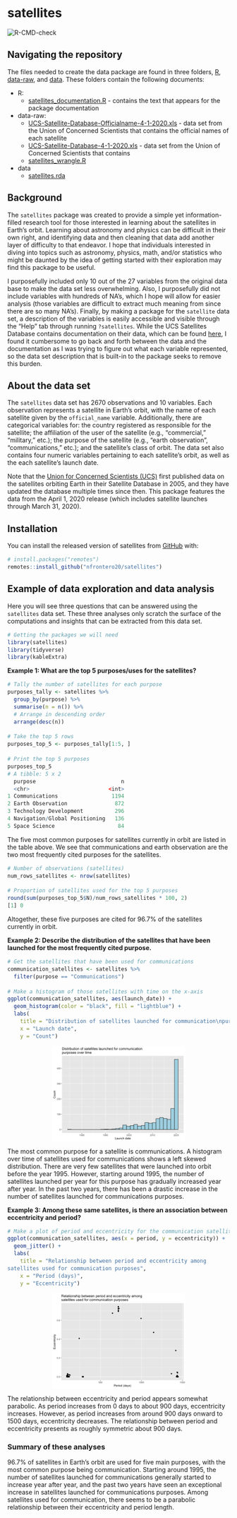 
# satellites

<!-- badges: start -->

![R-CMD-check](https://github.com/nfrontero20/satellites/workflows/R-CMD-check/badge.svg)
<!-- badges: end -->

## Navigating the repository

The files needed to create the data package are found in three folders, [R](https://github.com/nfrontero20/satellites/tree/master/R), [data-raw](https://github.com/nfrontero20/satellites/tree/master/data-raw), and [data](https://github.com/nfrontero20/satellites/tree/master/data).  These folders contain the following documents: 

  - R: 
    - [satellites_documentation.R](https://github.com/nfrontero20/satellites/blob/master/R/satellites_documentation.R) - contains the text that appears for the package documentation
  - data-raw: 
    - [UCS-Satellite-Database-Officialname-4-1-2020.xls](https://github.com/nfrontero20/satellites/blob/master/data-raw/UCS-Satellite-Database-Officialname-4-1-2020.xls) - data set from the Union of Concerned Scientists that contains the official names of each satellite
    - [UCS-Satellite-Database-4-1-2020.xls](https://github.com/nfrontero20/satellites/blob/master/data-raw/UCS-Satellite-Database-4-1-2020.xls) - data set from the Union of Concerned Scientists that contains 
    - [satellites_wrangle.R](https://github.com/nfrontero20/satellites/blob/master/data-raw/satellites_wrangle.R)
  - data
    - [satellites.rda](https://github.com/nfrontero20/satellites/blob/master/data/satellites.rda)


## Background

The `satellites` package was created to provide a simple yet
information-filled research tool for those interested in learning about
the satellites in Earth’s orbit. Learning about astronomy and physics
can be difficult in their own right, and identifying data and then
cleaning that data add another layer of difficulty to that endeavor. I
hope that individuals interested in diving into topics such as
astronomy, physics, math, and/or statistics who might be daunted by the
idea of getting started with their exploration may find this package to
be useful.

I purposefully included only 10 out of the 27 variables from the
original data base to make the data set less overwhelming. Also, I
purposefully did not include variables with hundreds of NA’s, which I
hope will allow for easier analysis (those variables are difficult to
extract much meaning from since there are so many NA’s). Finally, by
making a package for the `satellite` data set, a description of the
variables is easily accessible and visible through the “Help” tab
through running `?satellites`. While the UCS Satellites Database
contains documentation on their data, which can be found
[here](https://s3.amazonaws.com/ucs-documents/nuclear-weapons/sat-database/4-11-17-update/User+Guide+1-1-17+wAppendix.pdf),
I found it cumbersome to go back and forth between the data and the
documentation as I was trying to figure out what each variable
represented, so the data set description that is built-in to the package
seeks to remove this burden.

## About the data set

The `satellites` data set has 2670 observations and 10 variables. Each
observation represents a satellite in Earth’s orbit, with the name of
each satellite given by the `official_name` variable. Additionally,
there are categorical variables for: the country registered as
responsible for the satellite; the affiliation of the user of the
satellite (e.g., “commercial,” “military,” etc.); the purpose of the
satellite (e.g., “earth observation”, “communications,” etc.); and the
satellite’s class of orbit. The data set also contains four numeric
variables pertaining to each satellite’s orbit, as well as the each
satellite’s launch date.

Note that the [Union for Concerned Scientists
(UCS)](https://www.ucsusa.org/) first published data on the satellites
orbiting Earth in their Satellite Database in 2005, and they have
updated the database multiple times since then. This package features
the data from the April 1, 2020 release (which includes satellite
launches through March 31, 2020).

## Installation

You can install the released version of satellites from
[GitHub](https://github.com/) with:

``` r
# install.packages("remotes")
remotes::install_github("nfrontero20/satellites")
```

## Example of data exploration and data analysis

Here you will see three questions that can be answered using the
`satellites` data set. These three analyses only scratch the surface of
the computations and insights that can be extracted from this data set.

``` r
# Getting the packages we will need
library(satellites)
library(tidyverse)
library(kableExtra)
```

**Example 1: What are the top 5 purposes/uses for the satellites?**

``` r
# Tally the number of satellites for each purpose
purposes_tally <- satellites %>% 
  group_by(purpose) %>% 
  summarise(n = n()) %>% 
  # Arrange in descending order
  arrange(desc(n)) 

# Take the top 5 rows
purposes_top_5 <- purposes_tally[1:5, ]

# Print the top 5 purposes
purposes_top_5
# A tibble: 5 x 2
  purpose                           n
  <chr>                         <int>
1 Communications                 1194
2 Earth Observation               872
3 Technology Development          296
4 Navigation/Global Positioning   136
5 Space Science                    84
```

The five most common purposes for satellites currently in orbit are
listed in the table above. We see that communications and earth
observation are the two most frequently cited purposes for the
satellites.

``` r
# Number of observations (satellites)
num_rows_satellites <- nrow(satellites)

# Proportion of satellites used for the top 5 purposes
round(sum(purposes_top_5$N)/num_rows_satellites * 100, 2)
[1] 0
```

Altogether, these five purposes are cited for 96.7% of the satellites
currently in orbit.

**Example 2: Describe the distribution of the satellites that have been launched for the most frequently cited purpose.**

``` r
# Get the satellites that have been used for communications
communication_satellites <- satellites %>% 
  filter(purpose == "Communications")

# Make a histogram of those satellites with time on the x-axis
ggplot(communication_satellites, aes(launch_date)) + 
  geom_histogram(color = "black", fill = "lightblue") + 
  labs(
    title = "Distribution of satellites launched for communication\npurposes over time",
    x = "Launch date",
    y = "Count")
```

<img src="man/figures/README-unnamed-chunk-5-1.png" width="60%" style="display: block; margin: auto;" />

The most common purpose for a satellite is communications. A histogram
over time of satellites used for communications shows a left skewed
distribution. There are very few satellites that were launched into
orbit before the year 1995. However, starting around 1995, the number of
satellites launched per year for this purpose has gradually increased
year after year. In the past two years, there has been a drastic
increase in the number of satellites launched for communications
purposes.

**Example 3: Among these same satellites, is there an association between eccentricity and period?**

``` r
# Make a plot of period and eccentricity for the communication satellites
ggplot(communication_satellites, aes(x = period, y = eccentricity)) + 
  geom_jitter() + 
  labs(
    title = "Relationship between period and eccentricity among
satellites used for communication purposes",
    x = "Period (days)",
    y = "Eccentricity")
```

<img src="man/figures/README-unnamed-chunk-6-1.png" width="60%" style="display: block; margin: auto;" />

The relationship between eccentricity and period appears somewhat
parabolic. As period increases from 0 days to about 900 days,
eccentricity increases. However, as period increases from around 900
days onward to 1500 days, eccentricity decreases. The relationship
between period and eccentricity presents as roughly symmetric about 900
days.

### Summary of these analyses

96.7% of satellites in Earth’s orbit are used for five main purposes,
with the most common purpose being communication. Starting around 1995,
the number of satellites launched for communications generally started
to increase year after year, and the past two years have seen an
exceptional increase in satellites launched for communications purposes.
Among satellites used for communication, there seems to be a parabolic
relationship between their eccentricity and period length.
